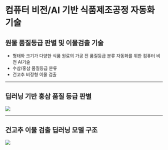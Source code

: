 # 컴퓨터 비전/AI 기반 식품제조공정 자동화 기술

## 원물 품질등급 판별 및 이물검출 기술
  - 형태와 크기가 다양한 식품 원료의 가공 전 품질등급 분류 자동화를 위한 컴퓨터 비전 AI기술
  - 수삼/홍삼 품질등급 분류
  - 건고추 비정형 이물 검출

---
## 딥러닝 기반 홍삼 품질 등급 판별
<img src="https://github.com/user-attachments/assets/4be43ff8-fd76-4536-8a25-ca93dd5a6fc9">

---
## 건고추 이물 검출 딥러닝 모델 구조
<img src="https://github.com/user-attachments/assets/e0f3c06c-b245-428f-89cb-20318203ead2">
